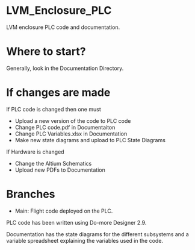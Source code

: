 # LVM_Enclosure_PLC
LVM enclosure PLC code and documentation.

# Where to start?
Generally, look in the Documentation Directory.


# If changes are made

If PLC code is changed then one must
- Upload a new version of the code to PLC code
- Change PLC code.pdf in Documentaiton
- Change PLC Variables.xlsx in Documentation
- Make new state diagrams and upload to PLC State Diagrams

If Hardware is changed
- Change the Altium Schematics
- Upload new PDFs to Documentation

# Branches
* Main: Flight code deployed on the PLC.

PLC code has been written using Do-more Designer 2.9.

Documentation has the state diagrams for the different subsystems and a variable spreadsheet explaining the variables used in the code.
